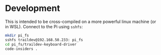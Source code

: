 # Development
This is intended to be cross-compiled on a more powerful linux machine (or in WSL).
Connect to the Pi using `sshfs`:
```bash
mkdir pi_fs
sshfs traildev@192.168.50.233: pi_fs
cd pi_fs/traildev-keyboard-driver
code-insiders .
```